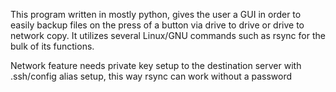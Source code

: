 This program written in mostly python, gives the user a GUI in order to easily backup files on the press of a button via drive to drive or drive to network copy.
It utilizes several Linux/GNU commands such as rsync for the bulk of its functions.

Network feature needs private key setup to the destination server with .ssh/config alias setup, this way rsync can work without a password
